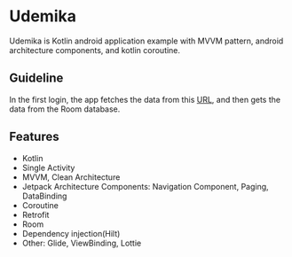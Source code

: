 # Udemika 
Udemika is Kotlin android application example with MVVM pattern, android architecture components, and kotlin coroutine.

## Guideline
In the first login, the app fetches the data from this [URL](https://run.mocky.io/v3/ff57a2bf-1bad-4229-9ca1-62332e8c9f85), and then gets the data from the Room database. 

## Features
* Kotlin
* Single Activity
* MVVM, Clean Architecture
* Jetpack Architecture Components: Navigation Component, Paging, DataBinding
* Coroutine
* Retrofit
* Room
* Dependency injection(Hilt)
* Other: Glide, ViewBinding, Lottie